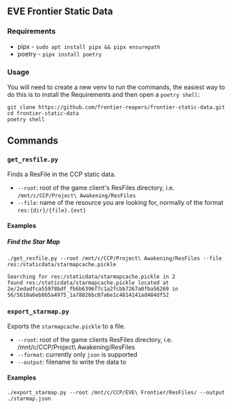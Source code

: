 ## EVE Frontier Static Data

### Requirements

- pipx - `sudo apt install pipx && pipx ensurepath`
- poetry - `pipx install poetry`

### Usage

You will need to create a new venv to run the commands, the easiest way to do this is to install the Requirements and then open a `poetry shell`:

```
git clone https://github.com/frontier-reapers/frontier-static-data.git
cd frontier-static-data
poetry shell
```

## Commands

### `get_resfile.py`

Finds a ResFile in the CCP static data.

- `--root`: root of the game client's ResFiles directory, i.e. `/mnt/c/CCP/Project\ Awakening/ResFiles`
- `--file`: name of the resource you are looking for, normally of the format `res:{dir}/{file}.{ext}`

#### Examples

##### Find the Star Map

```
./get_resfile.py --root /mnt/c/CCP/Project\ Awakening/ResFiles --file res:/staticdata/starmapcache.pickle
```

```
Searching for res:/staticdata/starmapcache.pickle in 2
found res:/staticdata/starmapcache.pickle located at 2e/2edadfca55978bdf_fb6b6396f7c1a2fcbb7267a0fba56269 in 56/5610a6eb8b5a4975_1a78826bc07a6e1c4814141ad484df52
```

### `export_starmap.py`

Exports the `starmapcache.pickle` to a file.

- `--root`: root of the game clients ResFiles directory, i.e. /mnt/c/CCP/Project\ Awakening/ResFiles
- `--format`: currently only `json` is supported
- `--output`: filename to write the data to

#### Examples

```
./export_starmap.py --root /mnt/c/CCP/EVE\ Frontier/ResFiles/ --output ./starmap.json
```

